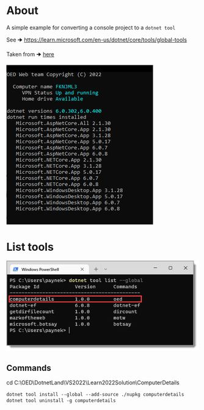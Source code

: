 ﻿# About

A simple example for converting a console project to a `dotnet tool`

See 🠊 https://learn.microsoft.com/en-us/dotnet/core/tools/global-tools

Taken from 🠊 [here](https://github.com/karenpayneoregon/console-apps/tree/master/ComputerDetails)

![Webpeek](assets/webpeek.png)

# List tools
![List Tools](assets/listTools.png)

## Commands

cd C:\OED\DotnetLand\VS2022\Learn2022Solution\ComputerDetails

```
dotnet tool install --global --add-source ./nupkg computerdetails
dotnet tool uninstall -g computerdetails
```

